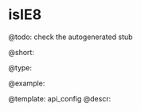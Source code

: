 isIE8
=============

@todo:
	check the autogenerated stub


@short:
	

@type:

@example:

@template:	api_config
@descr:


